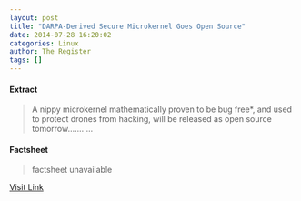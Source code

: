 ```yaml
---
layout: post
title: "DARPA-Derived Secure Microkernel Goes Open Source"
date: 2014-07-28 16:20:02
categories: Linux
author: The Register
tags: []
---
```



#### Extract
>A nippy microkernel mathematically proven to be bug free*, and used to protect drones from hacking, will be released as open source tomorrow.…......

#### Factsheet
>factsheet unavailable

[Visit Link](https://www.linux.com/news/software/applications/782017-darpa-derived-secure-microkernel-goes-open-source/)


